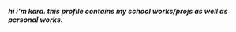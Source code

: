 <i><b> hi i'm kara. this profile contains my school works/projs as well as personal works. </b></i>
<p style="background-image: url('https://i.pinimg.com/564x/af/a6/d5/afa6d522101274da14bd70ed2ce4a344.jpg');"> </p>

   


